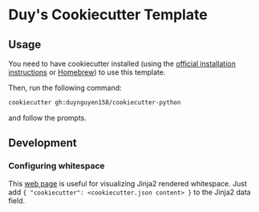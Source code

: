 # Duy's Cookiecutter Template

## Usage
You need to have cookiecutter installed (using the [official installation instructions](https://cookiecutter.readthedocs.io/en/stable/installation.html) or [Homebrew](https://formulae.brew.sh/formula/cookiecutter)) to use this template. 

Then, run the following command:
```zsh
cookiecutter gh:duynguyen158/cookiecutter-python
```
and follow the prompts.

## Development
### Configuring whitespace
This [web page](https://j2live.ttl255.com/) is useful for visualizing Jinja2 rendered whitespace. Just add `{ "cookiecutter": <cookiecutter.json content> }` to the Jinja2 data field.